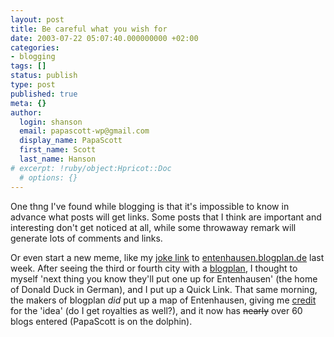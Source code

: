 ```yaml
---
layout: post
title: Be careful what you wish for
date: 2003-07-22 05:07:40.000000000 +02:00
categories:
- blogging
tags: []
status: publish
type: post
published: true
meta: {}
author:
  login: shanson
  email: papascott-wp@gmail.com
  display_name: PapaScott
  first_name: Scott
  last_name: Hanson
# excerpt: !ruby/object:Hpricot::Doc
  # options: {}
---
```

<p>One thng I've found while blogging is that it's impossible to know in advance what posts will get links. Some posts that I think are important and interesting don't get noticed at all, while some throwaway remark will generate lots of comments and links. </p>
<p>Or even start a new meme, like my <a href="/2003/07/qlinks.php#002426">joke link</a> to <a href="http://entenhausen.blogplan.de">entenhausen.blogplan.de</a> last week. After seeing the third or fourth city with a <a href="blogplan.de">blogplan</a>, I thought to myself 'next thing you know they'll put one up for Entenhausen' (the home of Donald Duck in German), and I put up a Quick Link. That same morning, the makers of blogplan <i>did</i> put up a map of Entenhausen, giving me <a href="http://wiesel.h-blog.org/archives/000169.html">credit</a> for the 'idea' (do I get royalties as well?), and it now has <s>nearly</s> over 60 blogs entered (PapaScott is on the dolphin).</p>
